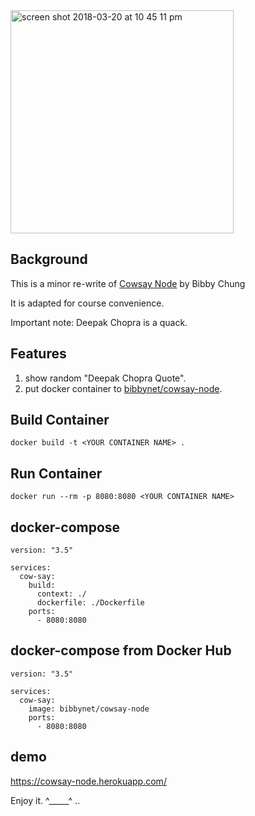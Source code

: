 <img width="357" alt="screen shot 2018-03-20 at 10 45 11 pm" src="https://user-images.githubusercontent.com/8520661/37696081-290403f0-2c91-11e8-9611-2ee8cbbfe877.png">

## Background
This is a minor re-write of [Cowsay Node](https://github.com/BibbyChung/cowsay-node) by Bibby Chung

It is adapted for course convenience.

Important note: Deepak Chopra is a quack.

## Features

1. show random "Deepak Chopra Quote".
2. put docker container to [bibbynet/cowsay-node](https://hub.docker.com/r/bibbynet/cowsay-node). 
 

## Build Container

```
docker build -t <YOUR CONTAINER NAME> .
```

## Run Container

```
docker run --rm -p 8080:8080 <YOUR CONTAINER NAME>
```

## docker-compose

```
version: "3.5"

services:
  cow-say: 
    build:
      context: ./
      dockerfile: ./Dockerfile
    ports:
      - 8080:8080
```

## docker-compose from Docker Hub

```
version: "3.5"

services:
  cow-say: 
    image: bibbynet/cowsay-node
    ports:
      - 8080:8080
```

## demo
https://cowsay-node.herokuapp.com/


Enjoy it. ^_____^ ..
